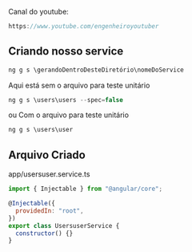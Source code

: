 Canal do youtube:

```js
https://www.youtube.com/engenheiroyoutuber
```

## Criando nosso service

```js
ng g s \gerandoDentroDesteDiretório\nomeDoService
```

Aqui está sem o arquivo para teste unitário

```js
ng g s \users\users --spec=false
```

ou Com o arquivo para teste unitário

```js
ng g s \users\user
```

## Arquivo Criado

app/usersuser.service.ts

```js
import { Injectable } from "@angular/core";

@Injectable({
  providedIn: "root",
})
export class UsersuserService {
  constructor() {}
}
```
